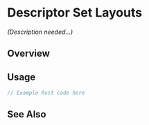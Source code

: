 # Descriptor Set Layouts

*(Description needed...)*

## Overview

## Usage

```rust
// Example Rust code here
```

## See Also

